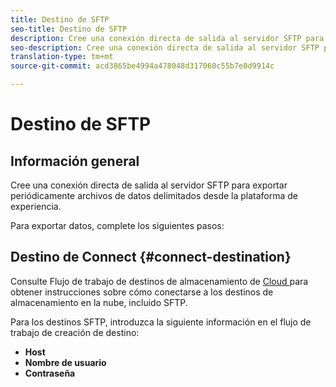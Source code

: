 ```yaml
---
title: Destino de SFTP
seo-title: Destino de SFTP
description: Cree una conexión directa de salida al servidor SFTP para exportar periódicamente archivos de datos delimitados desde la plataforma de experiencia.
seo-description: Cree una conexión directa de salida al servidor SFTP para exportar periódicamente archivos de datos delimitados desde la plataforma de experiencia.
translation-type: tm+mt
source-git-commit: acd3865be4994a478048d317060c55b7e0d9914c

---
```



# Destino de SFTP

## Información general

Cree una conexión directa de salida al servidor SFTP para exportar periódicamente archivos de datos delimitados desde la plataforma de experiencia.

Para exportar datos, complete los siguientes pasos:

## Destino de Connect {#connect-destination}

Consulte Flujo de trabajo de destinos de almacenamiento de [Cloud ](/help/rtcdp/destinations/cloud-storage-destinations-workflow.md)para obtener instrucciones sobre cómo conectarse a los destinos de almacenamiento en la nube, incluido SFTP.

Para los destinos SFTP, introduzca la siguiente información en el flujo de trabajo de creación de destino:

* **Host**
* **Nombre de usuario**
* **Contraseña**


